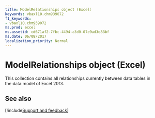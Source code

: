 ```yaml
---
title: ModelRelationships object (Excel)
keywords: vbaxl10.chm939072
f1_keywords:
- vbaxl10.chm939072
ms.prod: excel
ms.assetid: cd671af2-7fbc-4494-a3d0-07e9ad3e83bf
ms.date: 06/08/2017
localization_priority: Normal
---
```



# ModelRelationships object (Excel)

This collection contains all relationships currently between data tables in the data model of Excel 2013.


## See also

[!include[Support and feedback](~/includes/feedback-boilerplate.md)]